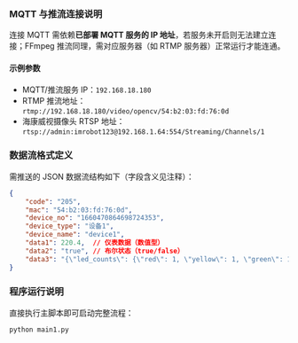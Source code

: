 ### MQTT 与推流连接说明  
连接 MQTT 需依赖**已部署 MQTT 服务的 IP 地址**，若服务未开启则无法建立连接；FFmpeg 推流同理，需对应服务器（如 RTMP 服务器）正常运行才能连通。  

#### 示例参数  
- MQTT/推流服务 IP：`192.168.18.180`  
- RTMP 推流地址：`rtmp://192.168.18.180/video/opencv/54:b2:03:fd:76:0d`  
- 海康威视摄像头 RTSP 地址：`rtsp://admin:imrobot123@192.168.1.64:554/Streaming/Channels/1`  


### 数据流格式定义  
需推送的 JSON 数据流结构如下（字段含义见注释）：  
```json
{
    "code": "205", 
    "mac": "54:b2:03:fd:76:0d", 
    "device_no": "1660470864698724353", 
    "device_type": "设备1", 
    "device_name": "device1", 
    "data1": 220.4,  // 仪表数据（数值型）
    "data2": "true", // 布尔状态（true/false）
    "data3": "{\"led_counts\": {\"red\": 1, \"yellow\": 1, \"green\": 1, \"blue\": 0}}" // LED 计数（嵌套 JSON 字符串）
}
```  


### 程序运行说明  
直接执行主脚本即可启动完整流程：  
```bash
python main1.py
```

